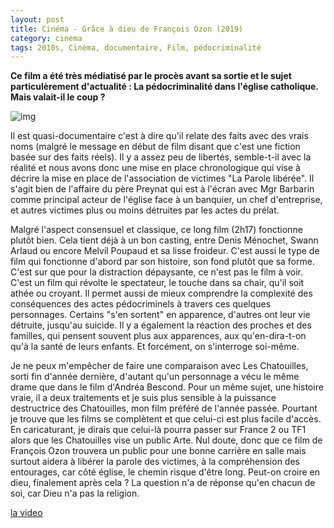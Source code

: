 ```yaml
---
layout: post
title: Cinéma - Grâce à dieu de François Ozon (2019)
category: cinema
tags: 2010s, Cinéma, documentaire, Film, pédocriminalité
---
```

**Ce film a été très médiatisé par le procès avant sa sortie et le sujet particulèrement d'actualité : La pédocriminalité dans l'église catholique. Mais valait-il le coup ?**

![img](https://cheziceman.files.wordpress.com/2019/02/graceadieu.jpg)

Il est quasi-documentaire c'est à dire qu'il relate des faits avec des vrais noms (malgré le message en début de film disant que c'est une fiction basée sur des faits réels). Il y a assez peu de libertés, semble-t-il avec la réalité et nous avons donc une mise en place chronologique qui vise à décrire la mise en place de l'association de victimes "La Parole libérée". Il s'agit bien de l'affaire du père Preynat qui est à l'écran avec Mgr Barbarin comme principal acteur de l'église face à un banquier, un chef d'entreprise, et autres victimes plus ou moins détruites par les actes du prélat.

Malgré l'aspect consensuel et classique, ce long film (2h17) fonctionne plutôt bien. Cela tient déjà à un bon casting, entre Denis Ménochet, Swann Arlaud ou encore Melvil Poupaud et sa lisse froideur. C'est aussi le type de film qui fonctionne d'abord par son histoire, son fond plutôt que sa forme. C'est sur que pour la distraction dépaysante, ce n'est pas le film à voir. C'est un film qui révolte le spectateur, le touche dans sa chair, qu'il soit athée ou croyant. Il permet aussi de mieux comprendre la complexité des conséquences des actes pédocriminels à travers ces quelques personnages. Certains "s'en sortent" en apparence, d'autres ont leur vie détruite, jusqu'au suicide. Il y a également la réaction des proches et des familles, qui pensent souvent plus aux apparences, aux qu'en-dira-t-on qu'à la santé de leurs enfants. Et forcément, on s'interroge soi-même.

Je ne peux m'empêcher de faire une comparaison avec Les Chatouilles, sorti fin d'année dernière, d'autant qu'un personnage a vécu le même drame que dans le film d'Andréa Bescond. Pour un même sujet, une histoire vraie, il  a deux traitements et je suis plus sensible à la puissance destructrice des Chatouilles, mon film préféré de l'année passée. Pourtant je trouve que les films se complètent et que celui-ci est plus facile d'accès. En caricaturant, je dirais que celui-là pourra passer sur France 2 ou TF1 alors que les Chatouilles vise un public Arte. Nul doute, donc que ce film de François Ozon trouvera un public pour une bonne carrière en salle mais surtout aidera à libérer la parole des victimes, à la compréhension des entourages, car côté église, le chemin risque d'être long. Peut-on croire en dieu, finalement après cela ? La question n'a de réponse qu'en chacun de soi, car Dieu n'a pas la religion.

[la video](https://www.youtube.com/watch?v=09UloN9vjF8)
